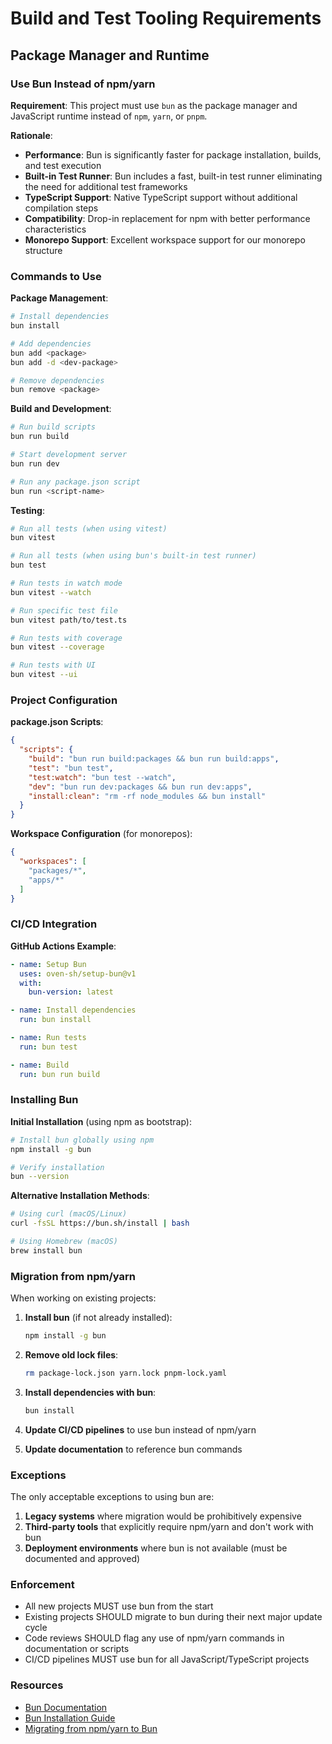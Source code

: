 # Build and Test Tooling Requirements

## Package Manager and Runtime

### Use Bun Instead of npm/yarn

**Requirement**: This project must use `bun` as the package manager and JavaScript runtime instead of `npm`, `yarn`, or `pnpm`.

**Rationale**:
- **Performance**: Bun is significantly faster for package installation, builds, and test execution
- **Built-in Test Runner**: Bun includes a fast, built-in test runner eliminating the need for additional test frameworks
- **TypeScript Support**: Native TypeScript support without additional compilation steps
- **Compatibility**: Drop-in replacement for npm with better performance characteristics
- **Monorepo Support**: Excellent workspace support for our monorepo structure

### Commands to Use

**Package Management**:
```bash
# Install dependencies
bun install

# Add dependencies
bun add <package>
bun add -d <dev-package>

# Remove dependencies
bun remove <package>
```

**Build and Development**:
```bash
# Run build scripts
bun run build

# Start development server
bun run dev

# Run any package.json script
bun run <script-name>
```

**Testing**:
```bash
# Run all tests (when using vitest)
bun vitest

# Run all tests (when using bun's built-in test runner)
bun test

# Run tests in watch mode
bun vitest --watch

# Run specific test file
bun vitest path/to/test.ts

# Run tests with coverage
bun vitest --coverage

# Run tests with UI
bun vitest --ui
```

### Project Configuration

**package.json Scripts**:
```json
{
  "scripts": {
    "build": "bun run build:packages && bun run build:apps",
    "test": "bun test",
    "test:watch": "bun test --watch",
    "dev": "bun run dev:packages && bun run dev:apps",
    "install:clean": "rm -rf node_modules && bun install"
  }
}
```

**Workspace Configuration** (for monorepos):
```json
{
  "workspaces": [
    "packages/*",
    "apps/*"
  ]
}
```

### CI/CD Integration

**GitHub Actions Example**:
```yaml
- name: Setup Bun
  uses: oven-sh/setup-bun@v1
  with:
    bun-version: latest

- name: Install dependencies
  run: bun install

- name: Run tests
  run: bun test

- name: Build
  run: bun run build
```

### Installing Bun

**Initial Installation** (using npm as bootstrap):
```bash
# Install bun globally using npm
npm install -g bun

# Verify installation
bun --version
```

**Alternative Installation Methods**:
```bash
# Using curl (macOS/Linux)
curl -fsSL https://bun.sh/install | bash

# Using Homebrew (macOS)
brew install bun
```

### Migration from npm/yarn

When working on existing projects:

1. **Install bun** (if not already installed):
   ```bash
   npm install -g bun
   ```

2. **Remove old lock files**:
   ```bash
   rm package-lock.json yarn.lock pnpm-lock.yaml
   ```

3. **Install dependencies with bun**:
   ```bash
   bun install
   ```

4. **Update CI/CD pipelines** to use bun instead of npm/yarn

5. **Update documentation** to reference bun commands

### Exceptions

The only acceptable exceptions to using bun are:

1. **Legacy systems** where migration would be prohibitively expensive
2. **Third-party tools** that explicitly require npm/yarn and don't work with bun
3. **Deployment environments** where bun is not available (must be documented and approved)

### Enforcement

- All new projects MUST use bun from the start
- Existing projects SHOULD migrate to bun during their next major update cycle
- Code reviews SHOULD flag any use of npm/yarn commands in documentation or scripts
- CI/CD pipelines MUST use bun for all JavaScript/TypeScript projects

### Resources

- [Bun Documentation](https://bun.sh/docs)
- [Bun Installation Guide](https://bun.sh/docs/installation)
- [Migrating from npm/yarn to Bun](https://bun.sh/docs/cli/install)